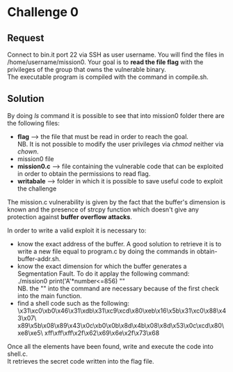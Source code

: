 <h1>Challenge 0</h1>
<h2>Request</h2>
Connect to bin.it port 22 via SSH as user username. You will 
find the files in /home/username/mission0. 
Your goal is to <strong>read the file flag</strong> with the privileges 
of the group that owns the vulnerable binary.<br>
The executable program is compiled with the command in compile.sh.

<h2>Solution</h2>
By doing <em>ls</em> command it is possible to see that into mission0 folder 
there are the following files:
<ul>
  <li> <strong>flag</strong> --> the file that must be read in order to reach 
  the goal. <br> NB. It is not possible to modify the user privileges via 
  <em>chmod</em> neither via <em>chown</em>.</li>
  <li> mission0 file </li>
  <li> <strong>mission0.c</strong> --> file containing the vulnerable code 
  that can be exploited in order to obtain the permissions to read flag.</li>
  <li> <strong>writabale</strong> --> folder in which it is possible to save 
  useful code to exploit the challenge</li>
</ul>

The mission.c vulnerability is given by the fact that the buffer's
dimension is known and the presence of strcpy function which doesn't give any 
protection against <strong>buffer overflow attacks</strong>.

In order to write a valid exploit it is necessary to:
<ul>
  <li>know the exact address of the buffer. A good solution to retrieve 
  it is to write a new file equal to program.c by doing the commands 
  in obtain-buffer-addr.sh.</li>
  <li>know the exact dimension for which the buffer generates a Segmentation
  Fault. To do it applay the following command:<br>
  ./mission0 print('A'*number<=856) ""<br>
  NB. the "" into the command are necessary because of the first check into
  the main function.</li> 
  <li>find a shell code such as the following:<br>
  \x31\xc0\xb0\x46\x31\xdb\x31\xc9\xcd\x80\xeb\x16\x5b\x31\xc0\x88\x43\x07\
  x89\x5b\x08\x89\x43\x0c\xb0\x0b\x8d\x4b\x08\x8d\x53\x0c\xcd\x80\xe8\xe5\
  xff\xff\xff\x2f\x62\x69\x6e\x2f\x73\x68</li>
</ul>

Once all the elements have been found, write and execute the code into shell.c.<br>
It retrieves the secret code written into the flag file.


</ul>

